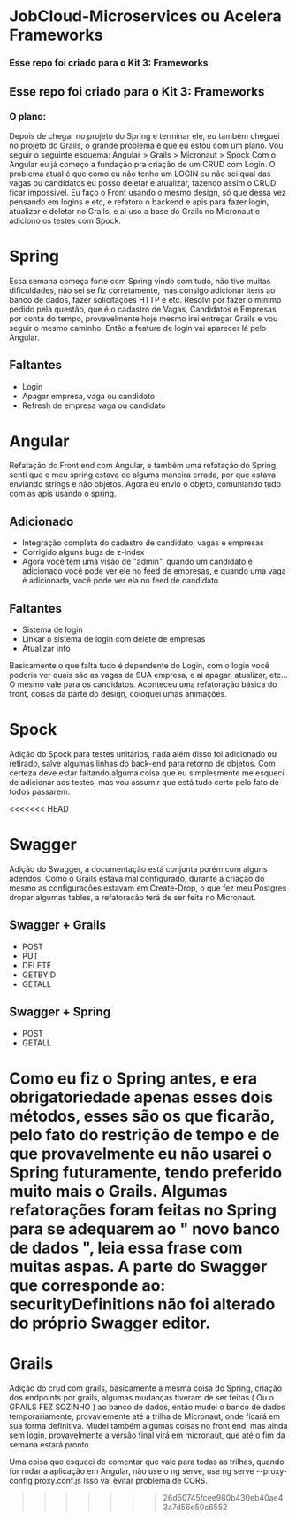 # JobCloud-Microservices ou Acelera Frameworks
### Esse repo foi criado para o Kit 3: Frameworks
## Esse repo foi criado para o Kit 3: Frameworks
### O plano:
Depois de chegar no projeto do Spring e terminar ele, eu também cheguei no projeto do Grails, o grande problema é que eu estou com um plano. 
Vou seguir o seguinte esquema: Angular > Grails > Micronaut > Spock
Com o Angular eu já começo a fundação pra criação de um CRUD com Login. 
O problema atual é que como eu não tenho um LOGIN eu não sei qual das vagas ou candidatos eu posso deletar e atualizar, fazendo assim o CRUD ficar impossivel.
Eu faço o Front usando o mesmo design, só que dessa vez pensando em logins e etc, e refatoro o backend e apis para fazer login, atualizar e deletar no Grails, e ai uso a base do Grails no Micronaut e adiciono os testes com Spock. 

# Spring

Essa semana começa forte com Spring vindo com tudo, não tive muitas dificuldades, não sei se fiz corretamente, mas consigo adicionar itens ao banco de dados, fazer solicitações HTTP e etc.
Resolvi por fazer o minímo pedido pela questão, que é o cadastro de Vagas, Candidatos e Empresas por conta do tempo, provavelmente hoje mesmo irei entregar Grails e vou seguir o mesmo caminho. Então a feature de login vai aparecer lá pelo Angular.

## Faltantes 
- Login
- Apagar empresa, vaga ou candidato
- Refresh de empresa vaga ou candidato

# Angular 

Refatação do Front end com Angular, e também uma refatação do Spring, senti que o meu spring estava de alguma maneira errada, por que estava enviando strings e não objetos. 
Agora eu envio o objeto, comuniando tudo com as apis usando o spring. 

## Adicionado
- Integração completa do cadastro de candidato, vagas e empresas
- Corrigido alguns bugs de z-index
- Agora você tem uma visão de "admin", quando um candidato é adicionado você pode ver ele no feed de empresas, e quando uma vaga é adicionada, você pode ver ela no feed de candidato

## Faltantes

- Sistema de login
- Linkar o sistema de login com delete de empresas
- Atualizar info 

Basicamente o que falta tudo é dependente do Login, com o login você poderia ver quais são as vagas da SUA empresa, e ai apagar, atualizar, etc... O mesmo vale para os candidatos.
Aconteceu uma refatoração básica do front, coisas da parte do design, coloquei umas animações. 


# Spock

Adição do Spock para testes unitários, nada além disso foi adicionado ou retirado, salve algumas linhas do back-end para retorno de objetos. 
Com certeza deve estar faltando alguma coisa que eu simplesmente me esqueci de adicionar aos testes, mas vou assumir que está tudo certo pelo fato de todos passarem.


<<<<<<< HEAD
# Swagger

Adição do Swagger, a documentação está conjunta porém com alguns adendos. 
Como o Grails estava mal configurado, durante a criação do mesmo as configurações estavam em Create-Drop, o que fez meu Postgres dropar algumas tables, a refatoração terá de ser feita no Micronaut.
## Swagger + Grails 
- POST
- PUT
- DELETE
- GETBYID
- GETALL

## Swagger + Spring

- POST
- GETALL

Como eu fiz o Spring antes, e era obrigatoriedade apenas esses dois métodos, esses são os que ficarão, pelo fato do restrição de tempo e de que provavelmente eu não usarei o Spring futuramente, tendo preferido muito mais o Grails. 
Algumas refatorações foram feitas no Spring para se adequarem ao " novo banco de dados ", leia essa frase com muitas aspas.
A parte do Swagger que corresponde ao: securityDefinitions não foi alterado do próprio Swagger editor.
=======
# Grails

Adição do crud com grails, basicamente a mesma coisa do Spring, criação dos endpoints por grails, algumas mudanças tiveram de ser feitas ( Ou o GRAILS FEZ SOZINHO ) ao banco de dados, então mudei o banco de dados temporariamente, provavlemente até a trilha de Micronaut, onde ficará em sua forma definitiva. 
Mudei também algumas coisas no front end, mas ainda sem login, provavelmente a versão final virá em micronaut, que até o fim da semana estará pronto.

Uma  coisa que esqueci de comentar que vale para todas as trilhas, quando for rodar a aplicação em Angular, não use o ng serve, use ng serve --proxy-config proxy.conf.js 
Isso vai evitar problema de CORS.
>>>>>>> 26d50745fcee980b430eb40ae43a7d56e50c6552
